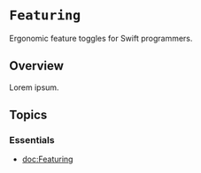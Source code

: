 # ``Featuring``

Ergonomic feature toggles for Swift programmers.

## Overview

Lorem ipsum.

## Topics

### Essentials

- <doc:Featuring>

